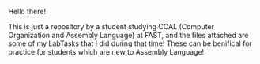 Hello there!

This is just a repository by a student studying COAL (Computer Organization and Assembly Language) at FAST, and the files attached are some of my LabTasks that I did during that time! These can be benifical for practice for students which are new to Assembly Language!
